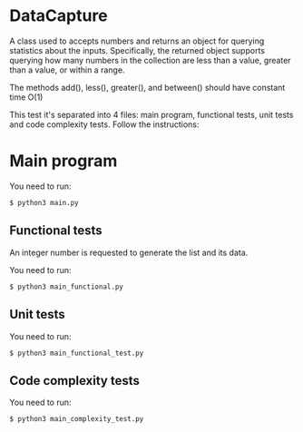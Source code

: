 # DataCapture

A class used to accepts numbers and returns an object for querying
statistics about the inputs. Specifically, the returned object supports
querying how many numbers in the collection are less than a value, greater
than a value, or within a range.

The methods add(), less(), greater(), and between() should have
constant time O(1)

This test it's separated into 4 files: main program, functional tests,
unit tests and code complexity tests. Follow the instructions:

# Main program

You need to run:

```
$ python3 main.py   
```

## Functional tests

An integer number is requested to generate the list and its data. 

You need to run:

```
$ python3 main_functional.py  
```

## Unit tests

You need to run:

```
$ python3 main_functional_test.py  
```

## Code complexity tests

You need to run:

```
$ python3 main_complexity_test.py  
```